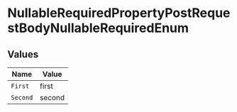 # NullableRequiredPropertyPostRequestBodyNullableRequiredEnum


## Values

| Name     | Value    |
| -------- | -------- |
| `First`  | first    |
| `Second` | second   |